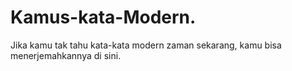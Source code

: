 # Kamus-kata-Modern.
Jika kamu tak tahu kata-kata modern zaman sekarang, kamu bisa menerjemahkannya di sini.
